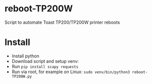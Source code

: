 # reboot-TP200W
Script to automate Toast TP200/TP200W printer reboots

# Install
- Install python
- Download script and setup venv:
- Run `pip install scapy requests`
- Run via root, for example on Linux: `sudo venv/bin/python3 reboot-TP200W.py`
